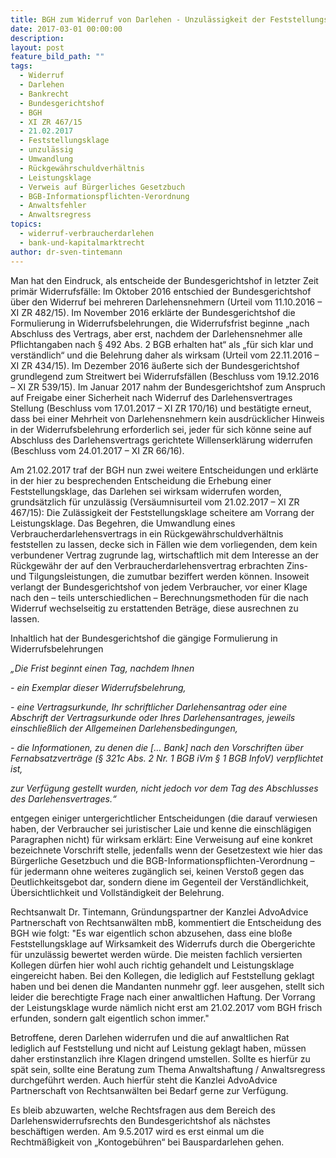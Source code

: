 ```yaml
---
title: BGH zum Widerruf von Darlehen - Unzulässigkeit der Feststellungsklage
date: 2017-03-01 00:00:00
description:
layout: post
feature_bild_path: ""
tags:
  - Widerruf
  - Darlehen
  - Bankrecht
  - Bundesgerichtshof
  - BGH
  - XI ZR 467/15
  - 21.02.2017
  - Feststellungsklage
  - unzulässig
  - Umwandlung
  - Rückgewährschuldverhältnis
  - Leistungsklage
  - Verweis auf Bürgerliches Gesetzbuch
  - BGB-Informationspflichten-Verordnung
  - Anwaltsfehler
  - Anwaltsregress
topics:
  - widerruf-verbraucherdarlehen
  - bank-und-kapitalmarktrecht
author: dr-sven-tintemann
---
```



Man hat den Eindruck, als entscheide der Bundesgerichtshof in letzter Zeit primär Widerrufsfälle: Im Oktober 2016 entschied der Bundesgerichtshof über den Widerruf bei mehreren Darlehensnehmern (Urteil vom 11.10.2016 – XI ZR 482/15). Im November 2016 erklärte der Bundesgerichtshof die Formulierung in Widerrufsbelehrungen, die Widerrufsfrist beginne „nach Abschluss des Vertrags, aber erst, nachdem der Darlehensnehmer alle Pflichtangaben nach § 492 Abs. 2 BGB erhalten hat“ als „für sich klar und verständlich“ und die Belehrung daher als wirksam (Urteil vom 22.11.2016 – XI ZR 434/15). Im Dezember 2016 äußerte sich der Bundesgerichtshof grundlegend zum Streitwert bei Widerrufsfällen (Beschluss vom 19.12.2016 – XI ZR 539/15). Im Januar 2017 nahm der Bundesgerichtshof zum Anspruch auf Freigabe einer Sicherheit nach Widerruf des Darlehensvertrages Stellung (Beschluss vom 17.01.2017 – XI ZR 170/16) und bestätigte erneut, dass bei einer Mehrheit von Darlehensnehmern kein ausdrücklicher Hinweis in der Widerrufsbelehrung erforderlich sei, jeder für sich könne seine auf Abschluss des Darlehensvertrags gerichtete Willenserklärung widerrufen (Beschluss vom 24.01.2017 – XI ZR 66/16).

Am 21.02.2017 traf der BGH nun zwei weitere Entscheidungen und erklärte in der hier zu besprechenden Entscheidung die Erhebung einer Feststellungsklage, das Darlehen sei wirksam widerrufen worden, grundsätzlich für unzulässig (Versäumnisurteil vom 21.02.2017 – XI ZR 467/15): Die Zulässigkeit der Feststellungsklage scheitere am Vorrang der Leistungsklage. Das Begehren, die Umwandlung eines Verbraucherdarlehensvertrags in ein Rückgewährschuldverhältnis feststellen zu lassen, decke sich in Fällen wie dem vorliegenden, dem kein verbundener Vertrag zugrunde lag, wirtschaftlich mit dem Interesse an der Rückgewähr der auf den Verbraucherdarlehensvertrag erbrachten Zins- und Tilgungsleistungen, die zumutbar beziffert werden können. Insoweit verlangt der Bundesgerichtshof von jedem Verbraucher, vor einer Klage nach den – teils unterschiedlichen – Berechnungsmethoden für die nach Widerruf wechselseitig zu erstattenden Beträge, diese ausrechnen zu lassen.

Inhaltlich hat der Bundesgerichtshof die gängige Formulierung in Widerrufsbelehrungen

*„Die Frist beginnt einen Tag, nachdem Ihnen*

*- ein Exemplar dieser Widerrufsbelehrung,*

*- eine Vertragsurkunde, Ihr schriftlicher Darlehensantrag oder eine Abschrift der Vertragsurkunde oder Ihres Darlehensantrages, jeweils einschließlich der Allgemeinen Darlehensbedingungen,*

*- die Informationen, zu denen die [… Bank] nach den Vorschriften über Fernabsatzverträge (§ 321c Abs. 2 Nr. 1 BGB iVm § 1 BGB InfoV) verpflichtet ist,*

*zur Verfügung gestellt wurden, nicht jedoch vor dem Tag des Abschlusses des Darlehensvertrages.“*

entgegen einiger untergerichtlicher Entscheidungen (die darauf verwiesen haben, der Verbraucher sei juristischer Laie und kenne die einschlägigen Paragraphen nicht) für wirksam erklärt: Eine Verweisung auf eine konkret bezeichnete Vorschrift stelle, jedenfalls wenn der Gesetzestext wie hier das Bürgerliche Gesetzbuch und die BGB-Informationspflichten-Verordnung – für jedermann ohne weiteres zugänglich sei, keinen Verstoß gegen das Deutlichkeitsgebot dar, sondern diene im Gegenteil der Verständlichkeit, Übersichtlichkeit und Vollständigkeit der Belehrung.

Rechtsanwalt Dr. Tintemann, Gründungspartner der Kanzlei AdvoAdvice Partnerschaft von Rechtsanwälten mbB, kommentiert die Entscheidung des BGH wie folgt: "Es war eigentlich schon abzusehen, dass eine bloße Feststellungsklage auf Wirksamkeit des Widerrufs durch die Obergerichte für unzulässig bewertet werden würde. Die meisten fachlich versierten Kollegen dürfen hier wohl auch richtig gehandelt und Leistungsklage eingereicht haben. Bei den Kollegen, die lediglich auf Feststellung geklagt haben und bei denen die Mandanten nunmehr ggf. leer ausgehen, stellt sich leider die berechtigte Frage nach einer anwaltlichen Haftung. Der Vorrang der Leistungsklage wurde nämlich nicht erst am 21.02.2017 vom BGH frisch erfunden, sondern galt eigentlich schon immer."

Betroffene, deren Darlehen widerrufen und die auf anwaltlichen Rat lediglich auf Feststellung und nicht auf Leistung geklagt haben, müssen daher erstinstanzlich ihre Klagen dringend umstellen. Sollte es hierfür zu spät sein, sollte eine Beratung zum Thema Anwaltshaftung / Anwaltsregress durchgeführt werden. Auch hierfür steht die Kanzlei AdvoAdvice Partnerschaft von Rechtsanwälten bei Bedarf gerne zur Verfügung.

Es bleib abzuwarten, welche Rechtsfragen aus dem Bereich des Darlehenswiderrufsrechts den Bundesgerichtshof als nächstes beschäftigen werden. Am 9.5.2017 wird es erst einmal um die Rechtmäßigkeit von „Kontogebühren“ bei Bauspardarlehen gehen.